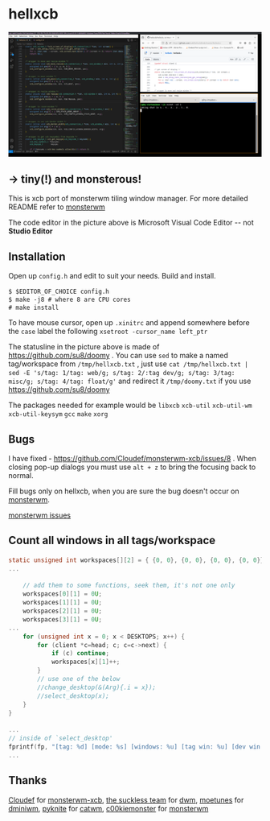 hellxcb
=============

![](1pic.png)

→ tiny(!) and monsterous!
----------------------
This is xcb port of monsterwm tiling window manager.
For more detailed README refer to [monsterwm][]

The code editor in the picture above is Microsoft Visual Code Editor -- not **Studio Editor**

Installation
------------

Open up `config.h`
and edit to suit your needs.
Build and install.

    $ $EDITOR_OF_CHOICE config.h
    $ make -j8 # where 8 are CPU cores
    # make install

To have mouse cursor, open up `.xinitrc` and append somewhere before the `case` label the following `xsetroot -cursor_name left_ptr`

The statusline in the picture above is made of https://github.com/su8/doomy . You can use `sed` to make a named tag/workspace from `/tmp/hellxcb.txt` , just use `cat /tmp/hellxcb.txt | sed -E 's/tag: 1/tag: web/g; s/tag: 2/:tag dev/g; s/tag: 3/tag: misc/g; s/tag: 4/tag: float/g'` and redirect it `/tmp/doomy.txt` if you use https://github.com/su8/doomy

The packages needed for example would be
`libxcb` `xcb-util` `xcb-util-wm` `xcb-util-keysym` `gcc` `make` `xorg` 

Bugs
----

I have fixed - https://github.com/Cloudef/monsterwm-xcb/issues/8 . When closing pop-up dialogs you must use `alt + z` to bring the focusing back to normal.

Fill bugs only on hellxcb, when you are sure the bug doesn't occur on [monsterwm][].

[monsterwm issues][monsterwm-bug]

   [monsterwm-bug]: https://github.com/c00kiemon5ter/monsterwm/issues
   [monsterwm-xcb-bug]: https://github.com/Cloudef/monsterwm-xcb/issues

Count all windows in all tags/workspace
---

```c
static unsigned int workspaces[][2] = { {0, 0}, {0, 0}, {0, 0}, {0, 0}};
...

    // add them to some functions, seek them, it's not one only
    workspaces[0][1] = 0U;
    workspaces[1][1] = 0U;
    workspaces[2][1] = 0U;
    workspaces[3][1] = 0U;
...
    for (unsigned int x = 0; x < DESKTOPS; x++) {
        for (client *c=head; c; c=c->next) {
            if (c) continue;
            workspaces[x][1]++;
        }
        // use one of the below
        //change_desktop(&(Arg){.i = x});
        //select_desktop(x);
    }
}

...
// inside of `select_desktop'
fprintf(fp, "[tag: %d] [mode: %s] [windows: %u] [tag win: %u] [dev win: %u] [misc win: %u] [float win: %u]", i + 1, styles_arr[mode], numOfWindows, workspaces[0][1], workspaces[1][1], workspaces[2][1], workspaces[3][1]);
...

```

Thanks
------

[Cloudef](https://github.com/Cloudef) for [monsterwm-xcb](https://github.com/Cloudef/monsterwm-xcb),
[the suckless team][skls] for [dwm][],
[moetunes][] for [dminiwm][],
[pyknite][] for [catwm][],
[c00kiemonster][cookiemonster] for [monsterwm][]

  [skls]: http://suckless.org/
  [dwm]:  http://dwm.suckless.org/
  [moetunes]: https://github.com/moetunes
  [dminiwm]:  https://bbs.archlinux.org/viewtopic.php?id=126463
  [pyknite]: https://github.com/pyknite
  [catwm]:   https://github.com/pyknite/catwm
  [monsterwm]: https://github.com/c00kiemon5ter/monsterwm
  [cookiemonster]: https://github.com/c00kiemon5ter
  [monsterwm-xcb]: https://github.com/Cloudef/monsterwm-xcb
